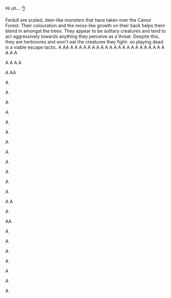 Hi uh...
👌

Feidull are scaled, deer-like monsters that have taken over the Cainur Forest. Their colouration and the moss-like growth on their back helps them blend in amongst the trees. They appear to be solitary creatures and tend to act aggressively towards anything they perceive as a threat. Despite this, they are herbivores and won't eat the creatures they fight- so playing dead is a viable escape tactic.
A
AA
A
A
A
A
A
A
A
A
A
A
A
A
A
A
A
A
A
A
A
A
A
A
A
A
A

A
A
A
A

A
AA


A


A

A


A

A


A

A


A

A

A

A

A





A
A

A

AA

A


A

A


A


A


A


A
